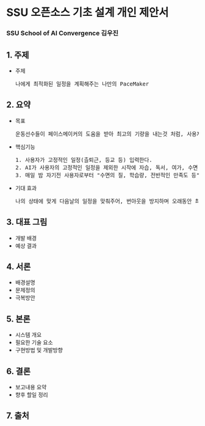 # SSU 오픈소스 기초 설계 개인 제안서
### SSU School of AI Convergence 김우진
## 1. 주제
* 주제
  <pre>
  나에게 최적화된 일정을 계획해주는 나만의 PaceMaker
  </pre>
## 2. 요약
* 목표
  <pre>
  운동선수들이 페이스메이커의 도움을 받아 최고의 기량을 내는것 처럼, 사용자들의 상태나 기분에 따라 최적의 시간표를 제공하여, 최고의 기량을 꾸준히 낼 수 있도록 도와준다.
  </pre>
* 핵심기능
  <pre>
  1. 사용자가 고정적인 일정(츨퇴근, 등교 등) 입력한다.
  2. AI가 사용자의 고정적인 일정을 제외한 시작에 자습, 독서, 여가, 수면 등의 일정을 조율한다. AI가 추천해주는 일정은 유명인들의 좋은 습관(ex. 밤마다 일기쓰기)부터 추가적인 자습시간을 일정의 시간에 맞게 조절한다.
  3. 매일 밤 자기전 사용자로부터 "수면의 질, 학습량, 전반적인 만족도 등"을 설문받아, 다음날의 일정을 계획한다.
  </pre>
* 기대 효과
  <pre>
  나의 상태에 맞게 다음날의 일정을 맞춰주어, 번아웃을 방지하며 오래동안 최고의 기량을 발휘할 수 있게 한다.
  </pre>
## 3. 대표 그림
* 개발 배경
* 예상 결과
## 4. 서론
* 배경설명
* 문제정의
* 극복방안
## 5. 본론
* 시스템 개요
* 필요한 기술 요소
* 구현방법 및 개발방향
## 6. 결론
* 보고내용 요약
* 향후 할일 정리
## 7. 출처